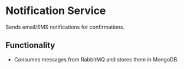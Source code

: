 # Notification Service
Sends email/SMS notifications for confirmations.

## Functionality
- Consumes messages from RabbitMQ and stores them in MongoDB.
